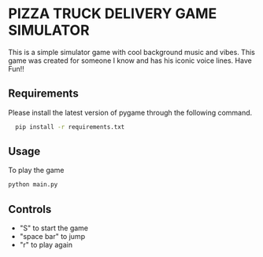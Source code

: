 # PIZZA TRUCK DELIVERY GAME SIMULATOR

This is a simple simulator game with cool background music and vibes.
This game was created for someone I know and has his iconic voice lines.
Have Fun!!

## Requirements

Please install the latest version of pygame through the following command.

```bash
  pip install -r requirements.txt
```

## Usage

To play the game

```bash
python main.py
```

## Controls

- "S" to start the game
- "space bar" to jump
- "r" to play again
